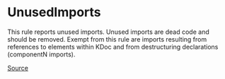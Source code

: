 # UnusedImports

This rule reports unused imports. Unused imports are dead code and should be removed.
Exempt from this rule are imports resulting from references to elements within KDoc and
from destructuring declarations (componentN imports).


[Source](https://detekt.github.io/detekt/style.html#unusedimports)
